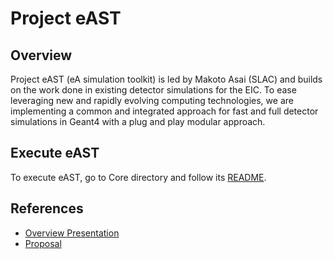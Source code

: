 # Project eAST

## Overview
Project eAST (eA simulation toolkit) is led by Makoto Asai (SLAC) and builds on the work done in existing detector simulations for the EIC. To ease leveraging new and rapidly evolving computing technologies, we are implementing a common and integrated approach for fast and full detector simulations in Geant4 with a plug and play modular approach.

## Execute eAST
To execute eAST, go to Core directory and follow its [README](Core/README.md).

## References
* [Overview Presentation](https://docs.google.com/presentation/d/1i3_MG26J93OqOuZx8MJY_btmpGpuxPRCOfdJHAHFPwY/edit?usp=sharing)
* [Proposal](https://docs.google.com/document/d/1-EduKk_hCUr2lnKZFyqCMyzQBaM4ABRTRfFeOrEtWo8/edit?usp=sharing)

